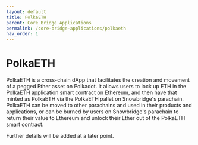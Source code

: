 ```yaml
---
layout: default
title: PolkaETH
parent: Core Bridge Applications
permalink: /core-bridge-applications/polkaeth
nav_order: 1
---
```

# PolkaETH
PolkaETH is a cross-chain dApp that facilitates the creation and movement of a pegged Ether asset on Polkadot. It allows users to lock up ETH in the PolkaETH application smart contract on Ethereum, and then have that minted as PolkaETH via the PolkaETH pallet on Snowbridge's parachain. PolkaETH can be moved to other parachains and used in their products and applications, or can be burned by users on Snowbridge's parachain to return their value to Ethereum and unlock their Ether out of the PolkaETH smart contract.

Further details will be added at a later point.